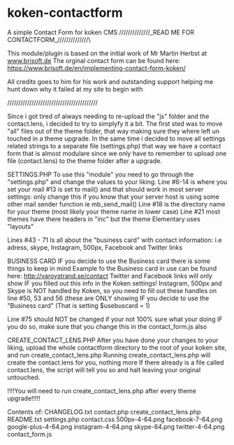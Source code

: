 # koken-contactform
A simple Contact Form for koken CMS
/\/\/\/\/\/\/\/\/\/\/\/\/\/\_READ ME FOR CONTACTFORM_/\/\/\/\/\/\/\/\/\/\/\/\/\/\

This module/plugin is based on the initial work of Mr Martin Herbst at 
www.brisoft.de
The orginal contact form can be found here:
https://www.brisoft.de/en/implementing-contact-form-koken/

All credits goes to him for his work and outstanding support helping me hunt 
down why it failed at my site to begin with

\/\/\/\/\/\/\/\/\/\/\/\/\/\/\/\/\/\/\/\/\/\/\/\/\/\/\/\/\/\/\/\/\/\/\/\/\/\/\/\/\/

Since i got tired of always needing to re-upload the "js" folder and the contact.lens, 
i decided to try to simplyfy it a bit.
The first sted was to move "all" files out of the theme folder, that way making sure 
they where left un touched in a theme upgrade.
In the same time i decided to move all settings related strings to a separate file 
(settings.php) that way we have a contact form that is almost modulare since we only 
have to remember to upload one file (contact.lens) to the theme folder after a upgrade.



SETTINGS.PHP
To use this "module" you need to go through the "settings.php" and change the values to your 
liking.
Line #6-14 is where you set your mail #13 is set to mail() and that should work in most
server settings: only change this if you know that your server host is using some other 
mail sender function ie mb_send_mail()
Line #18 is the directory name for your theme (most likely your theme name in lower case)
Line #21 most themes have there headers in "inc" but the theme Elementary uses "layouts"

Lines #43 - 71
Is all about the "business card" with contact information: i.e adress, skype, Instagram, 
500px, Facebook and Twitter links

BUSINESS CARD
IF you decide to use the Business card there is some things to keep in mind
Example fo the Business card in use can be found here:
	http://varoystrand.se/contact
Twitter and Facebook links will only show IF you filled out this info in the Koken settings!
Instagram, 500px and Skype is NOT handled by Koken, so you need to fill out these handles on
line #50, 53 and 56 (these are ONLY showing IF you decide to use the "Business card" 
(That is setting $usebuscard = 1)

Line #75 should NOT be changed if your not 100% sure what your doing
IF you do so, make sure that you change this in the contact_form.js also



CREATE_CONTACT_LENS.PHP
After you have done your changes to your liking, upload the whole contactform directory
to the root of your koken site, and run create_contact_lens.php
Running create_contact_lens.php will create the contact.lens for you, nothing more
If there already is a file called contact.lens, the script will tell you so and halt
leaving your original untouched.

!!!!You will need to run create_contact_lens.php after every theme upgrade!!!!!



Contents of:
<contactform>
	CHANGELOG.txt
	contact.php
	create_contact_lens.php
	README.txt
	settings.php
	<css>
		contact.css
	<icons>
		500px-4-64.png
		facebook-7-64.png
		google-plus-4-64.png
		instagram-4-64.png
		skype-64.png
		twitter-4-64.png
	<js>
		contact_form.js
